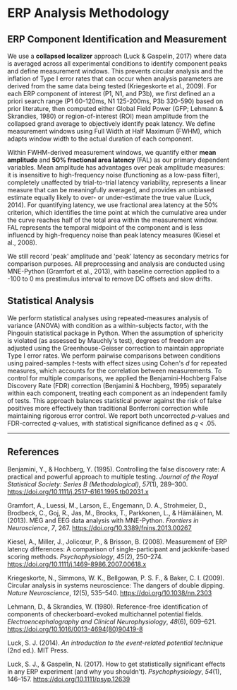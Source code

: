 # ERP Analysis Methodology

## ERP Component Identification and Measurement

We use a **collapsed localizer** approach (Luck & Gaspelin, 2017) where data is averaged across all experimental conditions to identify component peaks and define measurement windows. This prevents circular analysis and the inflation of Type I error rates that can occur when analysis parameters are derived from the same data being tested (Kriegeskorte et al., 2009). For each ERP component of interest (P1, N1, and P3b), we first defined an a priori search range (P1 60-120ms, N1 125-200ms, P3b 320-590) based on prior literature, then computed either Global Field Power (GFP; Lehmann & Skrandies, 1980) or region-of-interest (ROI) mean amplitude from the collapsed grand average to objectively identify peak latency. We define measurement windows using Full Width at Half Maximum (FWHM), which adapts window width to the actual duration of each component.

Within FWHM-derived measurement windows, we quantify either **mean amplitude** and **50% fractional area latency** (FAL) as our primary dependent variables. Mean amplitude has advantages over peak amplitude measures: it is insensitive to high-frequency noise (functioning as a low-pass filter), completely unaffected by trial-to-trial latency variability, represents a linear measure that can be meaningfully averaged, and provides an unbiased estimate equally likely to over- or under-estimate the true value (Luck, 2014). For quantifying latency, we use fractional area latency at the 50% criterion, which identifies the time point at which the cumulative area under the curve reaches half of the total area within the measurement window. FAL represents the temporal midpoint of the component and is less influencd by high-frequency noise than peak latency measures (Kiesel et al., 2008). 

We still record 'peak' amplitude and 'peak' latency as secondary metrics for comparison purposes. All preprocessing and analysis are conducted using MNE-Python (Gramfort et al., 2013), with baseline correction applied to a -100 to 0 ms prestimulus interval to remove DC offsets and slow drifts.

## Statistical Analysis

We perform statistical analyses using repeated-measures analysis of variance (ANOVA) with condition as a within-subjects factor, with the Pingouin statistical package in Python. When the assumption of sphericity is violated (as assessed by Mauchly's test), degrees of freedom are adjusted using the Greenhouse-Geisser correction to maintain appropriate Type I error rates. We perform pairwise comparisons between conditions using paired-samples *t*-tests with effect sizes using Cohen's *d* for repeated measures, which accounts for the correlation between measurements. To control for multiple comparisons, we applied the Benjamini-Hochberg False Discovery Rate (FDR) correction (Benjamini & Hochberg, 1995) separately within each component, treating each component as an independent family of tests. This approach balances statistical power against the risk of false positives more effectively than traditional Bonferroni correction while maintaining rigorous error control. We report both uncorrected *p*-values and FDR-corrected *q*-values, with statistical significance defined as *q* < .05.

---

## References

Benjamini, Y., & Hochberg, Y. (1995). Controlling the false discovery rate: A practical and powerful approach to multiple testing. *Journal of the Royal Statistical Society: Series B (Methodological)*, *57*(1), 289–300. https://doi.org/10.1111/j.2517-6161.1995.tb02031.x

Gramfort, A., Luessi, M., Larson, E., Engemann, D. A., Strohmeier, D., Brodbeck, C., Goj, R., Jas, M., Brooks, T., Parkkonen, L., & Hämäläinen, M. (2013). MEG and EEG data analysis with MNE-Python. *Frontiers in Neuroscience*, *7*, 267. https://doi.org/10.3389/fnins.2013.00267

Kiesel, A., Miller, J., Jolicœur, P., & Brisson, B. (2008). Measurement of ERP latency differences: A comparison of single-participant and jackknife-based scoring methods. *Psychophysiology*, *45*(2), 250–274. https://doi.org/10.1111/j.1469-8986.2007.00618.x

Kriegeskorte, N., Simmons, W. K., Bellgowan, P. S. F., & Baker, C. I. (2009). Circular analysis in systems neuroscience: The dangers of double dipping. *Nature Neuroscience*, *12*(5), 535–540. https://doi.org/10.1038/nn.2303

Lehmann, D., & Skrandies, W. (1980). Reference-free identification of components of checkerboard-evoked multichannel potential fields. *Electroencephalography and Clinical Neurophysiology*, *48*(6), 609–621. https://doi.org/10.1016/0013-4694(80)90419-8

Luck, S. J. (2014). *An introduction to the event-related potential technique* (2nd ed.). MIT Press.

Luck, S. J., & Gaspelin, N. (2017). How to get statistically significant effects in any ERP experiment (and why you shouldn't). *Psychophysiology*, *54*(1), 146–157. https://doi.org/10.1111/psyp.12639
